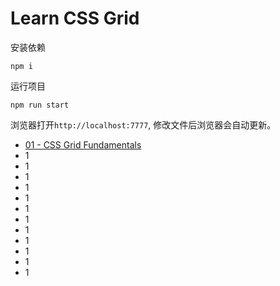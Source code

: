 # Learn CSS Grid
安装依赖

`npm i`

运行项目

`npm run start`

浏览器打开`http://localhost:7777`, 修改文件后浏览器会自动更新。

<ul>
  <li><a href="www.baidu.com">01 - CSS Grid Fundamentals</a></li>
  <li>1</li>
  <li>1</li>
  <li>1</li>
  <li>1</li>
  <li>1</li>
  <li>1</li>
  <li>1</li>
  <li>1</li>
  <li>1</li>
  <li>1</li>
  <li>1</li>
  <li>1</li>
</ul>


